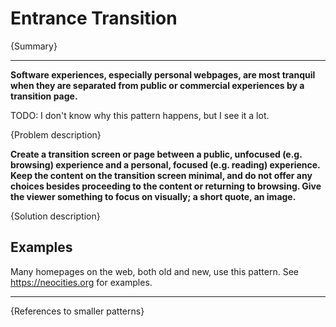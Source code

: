 # Entrance Transition

{Summary} 

---

**Software experiences, especially personal webpages, are most
tranquil when they are separated from public or commercial experiences
by a transition page.**

TODO: I don't know why this pattern happens, but I see it a lot.

{Problem description}

**Create a transition screen or page between a public, unfocused
(e.g. browsing) experience and a personal, focused (e.g. reading)
experience. Keep the content on the transition screen minimal, and
do not offer any choices besides proceeding to the content or
returning to browsing. Give the viewer something to focus on visually;
a short quote, an image.**

{Solution description}

## Examples

Many homepages on the web, both old and new, use this pattern.
See https://neocities.org for examples.

---

{References to smaller patterns}
